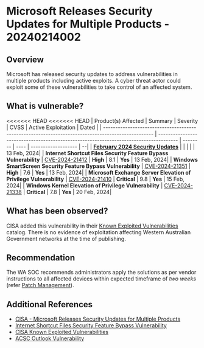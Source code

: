 # Microsoft Releases Security Updates for Multiple Products - 20240214002

## Overview

Microsoft has released security updates to address vulnerabilities in multiple products including active exploits. A cyber threat actor could exploit some of these vulnerabilities to take control of an affected system.

## What is vulnerable?

<<<<<<< HEAD
<<<<<<< HEAD
| Product(s) Affected                                                                                | Summary                                                                                | Severity | CVSS | Active Exploitation | Dated |
| -------------------------------------------------------------------------------------------------- | -------------------------------------------------------------------------------------- | -------- | ---- | ------------------- | --|
| [**February 2024 Security Updates**](https://msrc.microsoft.com/update-guide/releaseNote/2024-Feb) |                                                                                        |          |      |                     | 13 Feb, 2024|
| **Internet Shortcut Files Security Feature Bypass Vulnerability**                                  | [CVE-2024-21412](https://msrc.microsoft.com/update-guide/vulnerability/CVE-2024-21412) | **High** | 8.1  | **Yes**             | 13 Feb, 2024|
| **Windows SmartScreen Security Feature Bypass Vulnerability**                                      | [CVE-2024-21351](https://nvd.nist.gov/vuln/detail/CVE-2024-21351)                      | **High** | 7.6  | **Yes**             | 13 Feb, 2024|
| **Microsoft Exchange Server Elevation of Privilege Vulnerability**                                      | [CVE-2024-21410](https://nvd.nist.gov/vuln/detail/CVE-2024-21410)                      | **Critical** | 9.8  | **Yes**             | 15 Feb, 2024|
| **Windows Kernel Elevation of Privilege Vulnerability**                                      | [CVE-2024-21338](https://nvd.nist.gov/vuln/detail/CVE-2024-21338)                      | **Critical** | 7.8  | **Yes**             | 20 Feb, 2024|

## What has been observed?

CISA added this vulnerability in their [Known Exploited Vulnerabilities](https://www.cisa.gov/known-exploited-vulnerabilities-catalog) catalog. There is no evidence of exploitation affecting Western Australian Government networks at the time of publishing.

## Recommendation

The WA SOC recommends administrators apply the solutions as per vendor instructions to all affected devices within expected timeframe of *two weeks* (refer [Patch Management](../guidelines/patch-management.md)).

## Additional References

- [CISA - Microsoft Releases Security Updates for Multiple Products](https://www.cisa.gov/news-events/alerts/2024/02/13/microsoft-releases-security-updates-multiple-products)
- [Internet Shortcut Files Security Feature Bypass Vulnerability](https://msrc.microsoft.com/update-guide/en-US/vulnerability/CVE-2024-21412)
- [CISA Known Exploited Vulnerabilities ](https://www.cisa.gov/known-exploited-vulnerabilities-catalog)
- [ACSC Outlook Vulnerability](https://www.cyber.gov.au/about-us/view-all-content/alerts-and-advisories/microsoft-office-outlook-remote-code-execution-vulnerability)
